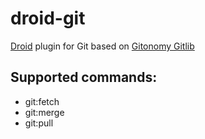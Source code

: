 droid-git
==============

[Droid](https://github.com/droid-php/droid) plugin for Git based on [Gitonomy Gitlib](https://github.com/gitonomy/gitlib)

## Supported commands:

- git:fetch
- git:merge
- git:pull
